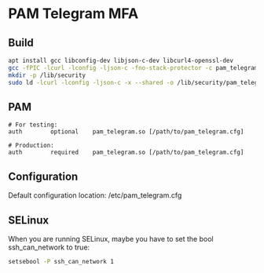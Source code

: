 # PAM Telegram MFA

## Build
```bash
apt install gcc libconfig-dev libjson-c-dev libcurl4-openssl-dev
gcc -fPIC -lcurl -lconfig -ljson-c -fno-stack-protector -c pam_telegram.c -o pam_telegram.o
mkdir -p /lib/security
sudo ld -lcurl -lconfig -ljson-c -x --shared -o /lib/security/pam_telegram.so pam_telegram.o
```

## PAM
```
# For testing:
auth        optional    pam_telegram.so [/path/to/pam_telegram.cfg]

# Production:
auth        required    pam_telegram.so [/path/to/pam_telegram.cfg]
```

## Configuration
Default configuration location: /etc/pam_telegram.cfg

## SELinux
When you are running SELinux, maybe you have to set the bool ssh_can_network to true:
```bash
setsebool -P ssh_can_network 1
```
